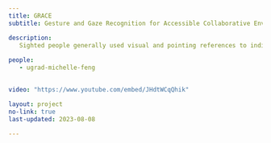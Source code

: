 ```yaml
---
title: GRACE
subtitle: Gesture and Gaze Recognition for Accessible Collaborative Environments

description: 
   Sighted people generally used visual and pointing references to indicate areas of interest when speaking to collaborators. However, blind and low vision people cannot understand these references. This leads to miscommunication, impeding their ability to pay attention to the same things and preventing effective and efficient collaboration. The GRACE project combines gaze and gesture recognition to locate areas of interests and identify the objects on the screen they may be referencing. Our system converts these references into a written form suitable to be announced via screen reader, thereby reducing the burden for blind and low vision users to locate the referenced object.  
      
people: 
   - ugrad-michelle-feng

  
video: "https://www.youtube.com/embed/JHdtWCqQhik"

layout: project
no-link: true
last-updated: 2023-08-08
   
---
```

